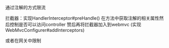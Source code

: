 

通过注解的方式限流

拦截器：实现HandlerInterceptor#preHandle() 在方法中获取注解的相关属性然后控制是否可以访问controller
赞后再将拦截器加入到webmvc  (实现WebMvcConfigurer#addInterceptors)

或者在网关中限制
